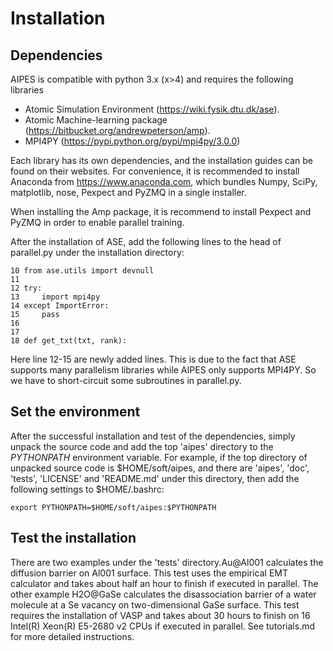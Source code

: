 # Installation

## Dependencies

AIPES is compatible with python 3.x (x>4) and requires the following libraries
* Atomic Simulation Environment (https://wiki.fysik.dtu.dk/ase).
* Atomic Machine-learning package (https://bitbucket.org/andrewpeterson/amp).
* MPI4PY (https://pypi.python.org/pypi/mpi4py/3.0.0)

Each library has its own dependencies, and the installation guides can be found
on their websites. For convenience, it is recommended to install Anaconda from
https://www.anaconda.com, which bundles Numpy, SciPy, matplotlib, nose, Pexpect
and PyZMQ in a single installer.

When installing the Amp package, it is recommend to install Pexpect and PyZMQ in
order to enable parallel training.

After the installation of ASE, add the following lines to the head of 
parallel.py under the installation directory:

    10 from ase.utils import devnull
    11 
    12 try:
    13     import mpi4py
    14 except ImportError:
    15     pass
    16 
    17 
    18 def get_txt(txt, rank):

Here line 12-15 are newly added lines. This is due to the fact that ASE supports
many parallelism libraries while AIPES only supports MPI4PY. So we have to
short-circuit some subroutines in parallel.py.


## Set the environment

After the successful installation and test of the dependencies, simply unpack
the source code and add the top 'aipes' directory to the *PYTHONPATH*
environment variable. For example, if the top directory of unpacked source code
is $HOME/soft/aipes, and there are 'aipes', 'doc', 'tests', 'LICENSE' and
'README.md' under this directory, then add the following settings to
$HOME/.bashrc:

    export PYTHONPATH=$HOME/soft/aipes:$PYTHONPATH

## Test the installation

There are two examples under the 'tests' directory.Au@Al001 calculates the
diffusion barrier on Al001 surface. This test uses the empirical EMT calculator
and takes about half an hour to finish if executed in parallel.
The other example H2O@GaSe calculates the disassociation barrier of a water
molecule at a Se vacancy on two-dimensional GaSe surface. This test requires the
installation of VASP and takes about 30 hours to finish on 16 Intel(R) Xeon(R)
E5-2680 v2 CPUs if executed in parallel. See tutorials.md for more detailed
instructions.